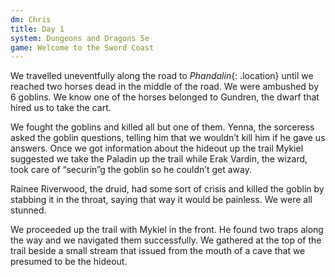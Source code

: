 ```yaml
---
dm: Chris
title: Day 1
system: Dungeons and Dragons 5e
game: Welcome to the Sword Coast
---
```


We travelled uneventfully along the road to _Phandalin_{: .location}
until we reached two horses dead in the middle of the road. We were ambushed by 6 goblins. We know one of the horses belonged to Gundren, the dwarf that hired us to take the cart.

We fought the goblins and killed all but one of them. Yenna, the sorceress asked the goblin questions, telling him that we wouldn’t kill him if he gave us answers. Once we got information about the hideout up the trail Mykiel suggested we take the Paladin up the trail while Erak Vardin, the wizard, took care of “securin”g the goblin so he couldn’t get away.

Rainee Riverwood, the druid, had some sort of crisis and killed the goblin by stabbing it in the throat, saying that way it would be painless. We were all stunned.

We proceeded up the trail with Mykiel in the front. He found two traps along the way and we navigated them successfully. We gathered at the top of the trail beside a small stream that issued from the mouth of a cave that we presumed to be the hideout.
